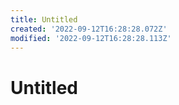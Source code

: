 ```yaml
---
title: Untitled
created: '2022-09-12T16:28:28.072Z'
modified: '2022-09-12T16:28:28.113Z'
---
```


# Untitled
